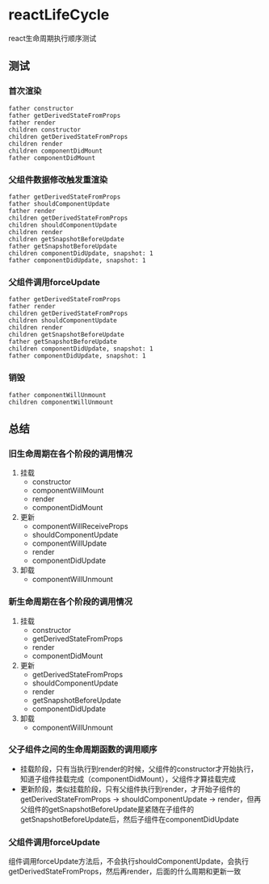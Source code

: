 # reactLifeCycle
react生命周期执行顺序测试

## 测试
### 首次渲染
```
father constructor
father getDerivedStateFromProps
father render
children constructor
children getDerivedStateFromProps
children render
children componentDidMount
father componentDidMount
```

### 父组件数据修改触发重渲染
```
father getDerivedStateFromProps
father shouldComponentUpdate
father render
children getDerivedStateFromProps
children shouldComponentUpdate
children render
children getSnapshotBeforeUpdate
father getSnapshotBeforeUpdate
children componentDidUpdate, snapshot: 1
father componentDidUpdate, snapshot: 1
```

### 父组件调用forceUpdate
```
father getDerivedStateFromProps
father render
children getDerivedStateFromProps
children shouldComponentUpdate
children render
children getSnapshotBeforeUpdate
father getSnapshotBeforeUpdate
children componentDidUpdate, snapshot: 1
father componentDidUpdate, snapshot: 1
```

### 销毁
```
father componentWillUnmount
children componentWillUnmount
```

## 总结
### 旧生命周期在各个阶段的调用情况
1. 挂载
    * constructor
    * componentWillMount
    * render
    * componentDidMount
2. 更新
    * componentWillReceiveProps
    * shouldComponentUpdate
    * componentWillUpdate
    * render
    * componentDidUpdate
3. 卸载
    * componentWillUnmount

### 新生命周期在各个阶段的调用情况
1. 挂载
    * constructor
    * getDerivedStateFromProps
    * render
    * componentDidMount
2. 更新
    * getDerivedStateFromProps
    * shouldComponentUpdate
    * render
    * getSnapshotBeforeUpdate
    * componentDidUpdate
3. 卸载
    * componentWillUnmount

### 父子组件之间的生命周期函数的调用顺序
* 挂载阶段，只有当执行到render的时候，父组件的constructor才开始执行，知道子组件挂载完成（componentDidMount），父组件才算挂载完成
* 更新阶段，类似挂载阶段，只有父组件执行到render，才开始子组件的getDerivedStateFromProps -> shouldComponentUpdate -> render，但再父组件的getSnapshotBeforeUpdate是紧随在子组件的getSnapshotBeforeUpdate后，然后子组件在componentDidUpdate

### 父组件调用forceUpdate
组件调用forceUpdate方法后，不会执行shouldComponentUpdate，会执行getDerivedStateFromProps，然后再render，后面的什么周期和更新一致